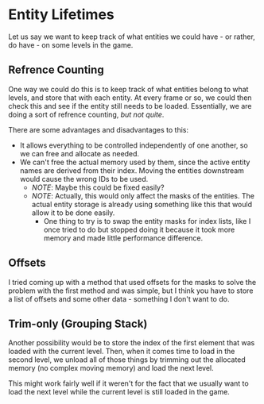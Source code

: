 # Entity Lifetimes

Let us say we want to keep track of what entities we could have - or rather, do have - on some levels in the game.

## Refrence Counting

One way we could do this is to keep track of what entities belong to what levels, and store that with each entity. At every frame or so, we could then check this and see if the entity still needs to be loaded. Essentially, we are doing a sort of refrence counting, *but not quite*.

There are some advantages and disadvantages to this:

 * It allows everything to be controlled independently of one another, so we can free and allocate as 
needed. 
 * We can't free the actual memory used by them, since the active entity names are derived from their index. Moving the entities downstream would cause the wrong IDs to be used.
   * *NOTE*: Maybe this could be fixed easily?
   * *NOTE*: Actually, this would only affect the masks of the entities. The actual entity storage is already using something like this that would allow it to be done easily.
     * One thing to try is to swap the entity masks for index lists, like I once tried to do but stopped doing it because it took more memory and made little performance difference.

## Offsets

I tried coming up with a method that used offsets for the masks to solve the problem with the first method and was simple, but I think you have to store a list of offsets and some other data - something I don't want to do.

## Trim-only (Grouping Stack)

Another possibility would be to store the index of the first element that was loaded with the current level. Then, when it comes time to load in the second level, we unload all of those things by trimming out the allocated memory (no complex moving memory) and load the next level.

This might work fairly well if it weren't for the fact that we usually want to load the next level while the current level is still loaded in the game.
